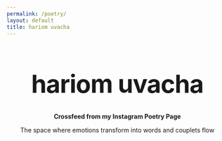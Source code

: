 ```yaml
---
permalink: /poetry/
layout: default
title: hariom uvacha
---
```


<style type="text/css" media="screen">
  .container {
    text-align: center;
  }
  h1 {
    font-size: 4em;
    line-height: 1;
    letter-spacing: -1px;
  }
</style>

<script src='https://crossfeedinsta.herokuapp.com/token.js'></script>

<script src="instafeed.min.js"></script>

<div class="container">
  <h1>hariom uvacha</h1>

  <p><strong>Crossfeed from my Instagram Poetry Page</strong></p>
  <p>The space where emotions transform into words and couplets flow</p>


  <div id="instafeed"></div>

  <script type="text/javascript">
    var feed = new Instafeed({
      accessToken: InstagramToken
    });
    feed.run();
  </script>
</div>
